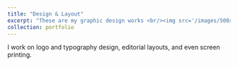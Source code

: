 ```yaml
---
title: "Design & Layout"
excerpt: "These are my graphic design works <br/><img src='/images/500x300.png'>"
collection: portfolio
---
```


I work on logo and typography design, editorial layouts, and even screen printing.
